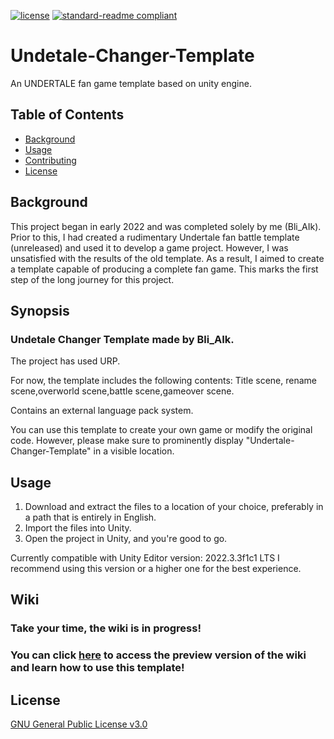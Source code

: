 [![license](https://img.shields.io/github/license/Bli-AIk/Undertale-Changer-Template
)](LICENSE)
[![standard-readme compliant](https://img.shields.io/badge/readme%20style-standard-brightgreen.svg?style=flat-square)](https://github.com/RichardLitt/standard-readme)
# Undetale-Changer-Template
An UNDERTALE fan game template based on unity engine.

## Table of Contents

- [Background](#background)
- [Usage](#usage)
- [Contributing](#contributing)
- [License](#license)


## Background
This project began in early 2022 and was completed solely by me (Bli_AIk).
Prior to this, I had created a rudimentary Undertale fan battle template (unreleased) and used it to develop a game project.
However, I was unsatisfied with the results of the old template. As a result, I aimed to create a template capable of producing a complete fan game.
This marks the first step of the long journey for this project.

## Synopsis
### Undetale Changer Template made by Bli_AIk.

The project has used URP.

For now, the template includes the following contents:
Title scene, rename scene,overworld scene,battle scene,gameover scene.

Contains an external language pack system.

You can use this template to create your own game or modify the original code. 
However, please make sure to prominently display "Undertale-Changer-Template" in a visible location.


## Usage

1. Download and extract the files to a location of your choice, preferably in a path that is entirely in English.
2. Import the files into Unity.
3. Open the project in Unity, and you're good to go.

Currently compatible with Unity Editor version: 2022.3.3f1c1 LTS
I recommend using this version or a higher one for the best experience.


## Wiki

### Take your time, the wiki is in progress! 
### You can click [here](https://youtu.be/dQw4w9WgXcQ) to access the preview version of the wiki and learn how to use this template!


## License

[GNU General Public License v3.0](../LICENSE)


